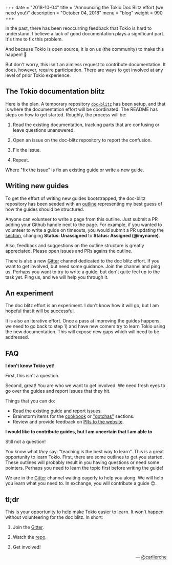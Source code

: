 +++
date = "2018-10-04"
title = "Announcing the Tokio Doc Blitz effort (we need you!)"
description = "October 04, 2018"
menu = "blog"
weight = 990
+++

In the past, there has been reoccurring feedback that Tokio is hard to
understand. I believe a lack of good documentation plays a significant part.
It's time to fix this problem.

And because Tokio is open source, it is on us (the community) to make this
happen! 👏

But don't worry, this isn't an aimless request to contribute documentation. It
does, however, require participation. There are ways to get involved at any
level of prior Tokio experience.

## The Tokio documentation blitz

Here is the plan. A temporary repository
[`doc-blitz`](http://github.com/tokio-rs/doc-blitz) has been setup, and that is
where the documentation effort will be coordinated. The README has steps on how
to get started. Roughly, the process will be:

1) Read the existing documentation, tracking parts that are confusing or leave
questions unanswered.

2) Open an issue on the doc-blitz repository to report the confusion.

3) Fix the issue.

4) Repeat.

Where "fix the issue" is fix an existing guide or write a new guide.

## Writing new guides

To get the effort of writing new guides bootstrapped, the doc-blitz repository
has been seeded with an [outline] representing my best guess of how the guides
should be structured.

Anyone can volunteer to write a page from this outline. Just submit a PR adding
your Github handle next to the page. For example, if you wanted to volunteer to
write a guide on timeouts, you would submit a PR updating the
[section](https://github.com/tokio-rs/doc-blitz/blob/master/outline/tracking-time.md#timeouts),
changing **Status: Unassigned** to **Status: Assigned (@myname)**.

Also, feedback and suggestions on the outline structure is greatly appreciated.
Please open issues and PRs agains the outline.

There is also a new [Gitter] channel dedicated to the doc blitz effort. If you
want to get involved, but need some guidance. Join the channel and ping us.
Perhaps you want to try to write a guide, but don't quite feel up to the task
yet. Ping us, and we will help you through it.

## An experiment

The doc blitz effort is an experiment. I don't know how it will go, but I am
hopeful that it will be successful.

It is also an iterative effort. Once a pass at improving the guides happens, we
need to go back to step 1) and have new comers try to learn Tokio using the new
documentation. This will expose new gaps which will need to be addressed.

## FAQ

**I don't know Tokio yet!**

First, this isn't a question.

Second, great! You are who we want to get involved. We need fresh eyes to go
over the guides and report issues that they hit.

Things that you can do:

* Read the existing guide and report [issues].
* Brainstorm items for the [cookbook] or ["gotchas"][gotcha] sections.
* Review and provide feedback on [PRs to the website][prs].

**I would like to contribute guides, but I am uncertain that I am able to**

Still not a question!

You know what *they* say: "teaching is the best way to learn". This is a great
opportunity to learn Tokio. First, there are some outlines to get you started.
These outlines will probably result in you having questions or need some
pointers. Perhaps you need to learn the topic first before writing the guide!

We are in the [Gitter] channel waiting eagerly to help you along. We will help
you learn what you need to. In exchange, you will contribute a guide 😊.

## tl;dr

This is your opportunity to help make Tokio easier to learn. It won't happen
without volunteering for the doc blitz. In short:

1) Join the [Gitter].

2) Watch the [repo].

3) Get involved!

<div style="text-align:right">&mdash; <a href="https://github.com/carllerche">@carllerche</a></div>

[issues]: https://github.com/tokio-rs/doc-blitz/issues/new
[cookbook]: https://github.com/tokio-rs/doc-blitz/issues/23
[gotcha]: https://github.com/tokio-rs/doc-blitz/issues/14
[prs]: https://github.com/tokio-rs/website/pulls
[outline]: https://github.com/tokio-rs/doc-blitz/blob/master/outline/README.md
[Gitter]: https://gitter.im/tokio-rs/doc-blitz
[repo]: https://github.com/tokio-rs/doc-blitz
